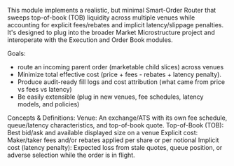 This module implements a realistic, but minimal Smart-Order Router that sweeps top-of-book (TOB) liquidity across multiple venues while accounting for explicit fees/rebates and implicit latency/slippage penalties. It's designed to plug into the broader Market Microstructure project and interoperate with the Execution and Order Book modules. 

Goals: 
- route an incoming parent order (marketable child slices) across venues
- Minimize total effective cost (price + fees - rebates + latency penalty).
- Produce audit-ready fill logs and cost attribution (what came from price vs fees vs latency)
- Be easily extensible (plug in new venues, fee schedules, latency models, and policies)

Concepts & Definitions: 
Venue: An exchange/ATS with its own fee schedule, queue/latency characteristics, and top-of-book quote. 
Top-of-Book (TOB): Best bid/ask and available displayed size on a venue
Explicit cost: Maker/taker fees and/or rebates applied per share or per notional
Implicit cost (latency penalty): Expected loss from stale quotes, queue position, or adverse selection while the order is in flight. 

